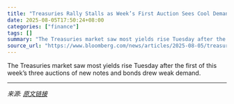 ```yaml
---
title: "Treasuries Rally Stalls as Week’s First Auction Sees Cool Demand"
date: 2025-08-05T17:50:24+08:00
categories: ["finance"]
tags: []
summary: "The Treasuries market saw most yields rise Tuesday after the first of this week’s three auctions of new notes and bonds drew weak demand."
source_url: "https://www.bloomberg.com/news/articles/2025-08-05/treasuries-wallow-after-cool-reception-for-week-s-first-auction"
---
```


The Treasuries market saw most yields rise Tuesday after the first of this week’s three auctions of new notes and bonds drew weak demand.

---

*来源: [原文链接](https://www.bloomberg.com/news/articles/2025-08-05/treasuries-wallow-after-cool-reception-for-week-s-first-auction)*
